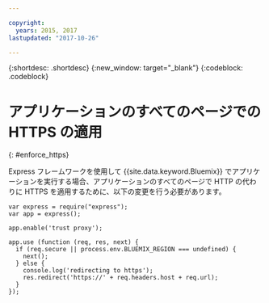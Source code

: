 ```yaml
---

copyright:
  years: 2015, 2017
lastupdated: "2017-10-26"

---
```


{:shortdesc: .shortdesc}
{:new_window: target="_blank"}
{:codeblock: .codeblock}

# アプリケーションのすべてのページでの HTTPS の適用
{: #enforce_https}

Express フレームワークを使用して {{site.data.keyword.Bluemix}} でアプリケーションを実行する場合、アプリケーションのすべてのページで HTTP の代わりに HTTPS を適用するために、以下の変更を行う必要があります。

```
var express = require("express");
var app = express();

app.enable('trust proxy');

app.use (function (req, res, next) {
  if (req.secure || process.env.BLUEMIX_REGION === undefined) {
    next();
  } else {
    console.log('redirecting to https');
    res.redirect('https://' + req.headers.host + req.url);
  }
});
```
